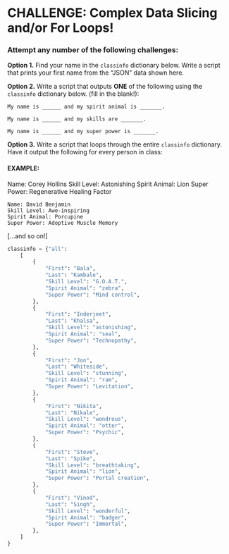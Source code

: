 # CHALLENGE: Complex Data Slicing and/or For Loops!

### Attempt any number of the following challenges:

**Option 1.** Find your name in the `classinfo` dictionary below. Write a script that prints your first name from the “JSON” data shown here.

**Option 2.** Write a script that outputs **ONE** of the following using the `classinfo` dictionary below. (fill in the blank!):

	My name is ______ and my spirit animal is _______.

	My name is ______ and my skills are _______.

	My name is ______ and my super power is _______.


**Option 3.** Write a script that loops through the entire `classinfo` dictionary. Have it output the following for every person in class:

#### EXAMPLE:
	
  Name: Corey Hollins
	Skill Level: Astonishing
	Spirit Animal: Lion
	Super Power: Regenerative Healing Factor
		
	Name: David Benjamin
	Skill Level: Awe-inspiring
	Spirit Animal: Porcupine
	Super Power: Adoptive Muscle Memory

[...and so on!]


```python
classinfo = {"all": 
    [
        {
            "First": "Bala",
            "Last": "Kambale",
            "Skill Level": "G.O.A.T.",
            "Spirit Animal": "zebra",
            "Super Power": "Mind control",
        },
        {
            "First": "Inderjeet",
            "Last": "Khalsa",
            "Skill Level": "astonishing",
            "Spirit Animal": "seal",
            "Super Power": "Technopathy",
        },
        {
            "First": "Jon",
            "Last": "Whiteside",
            "Skill Level": "stunning",
            "Spirit Animal": "ram",
            "Super Power": "Levitation",
        },
        {
            "First": "Nikita",
            "Last": "Nikale",
            "Skill Level": "wondrous",
            "Spirit Animal": "otter",
            "Super Power": "Psychic",
        },
        {
            "First": "Steve",
            "Last": "Spike",
            "Skill Level": "breathtaking",
            "Spirit Animal": "lion",
            "Super Power": "Portal creation",
        },
        {
            "First": "Vinod",
            "Last": "Singh",
            "Skill Level": "wonderful",
            "Spirit Animal": "badger",
            "Super Power": "Immortal",
        },
    ]
}
```
